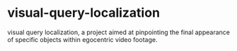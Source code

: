 # visual-query-localization
visual query localization, a project aimed at pinpointing the final appearance of specific objects within egocentric video footage.
